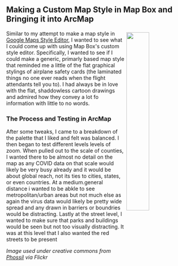 ## Making a Custom Map Style in Map Box and Bringing it into ArcMap
<img style="float:right; padding:5px;" src="https://live.staticflickr.com/4054/5157988485_6e474d60d8_c.jpg" width="35%" />Similar to my attempt to make a map style in <a href="https://mrfochs.github.io/Portfolio/Lab1/google_map" tagret="_blank">Google Maps Style Editor</a>, I wanted to see what I could come up with using Map Box's custom style editor. Specifically, I wanted to see if I could make a generic, primarly based map style that reminded me a little of the flat graphical stylings of airplane safety cards (the laminated things no one ever reads when the flight attendants tell you to). I had always be in love with the flat, shaddowless cartoon drawings and admired how they convey a lot fo information with little to no words.

### The Process and Testing in ArcMap
After some tweaks, I came to a breakdown of the palette that I liked and felt was balanced. I then began to test different levels levels of zoom. When pulled out to the scale of counties, I wanted there to be almost no detail on the map as any COVID data on that scale would likely be very busy already and it would be about global reach, not its ties to cities, states, or even countries. At a medium.general distance i wanted to be abkle to see metropolitan/urban areas but not much else as again the virus data would likely be pretty wide spread and any drawn in barriers or boundries would be distracting. Lastly at the street level, I wanted to make sure that parks and buildings would be seen but not too visually distracting. It was at this level that I also wanted the red streets to be present


*Image used under creative commons from <a href="https://www.flickr.com/photos/phossil/5157988485" target="_blank">Phossil</a> via Flickr*
